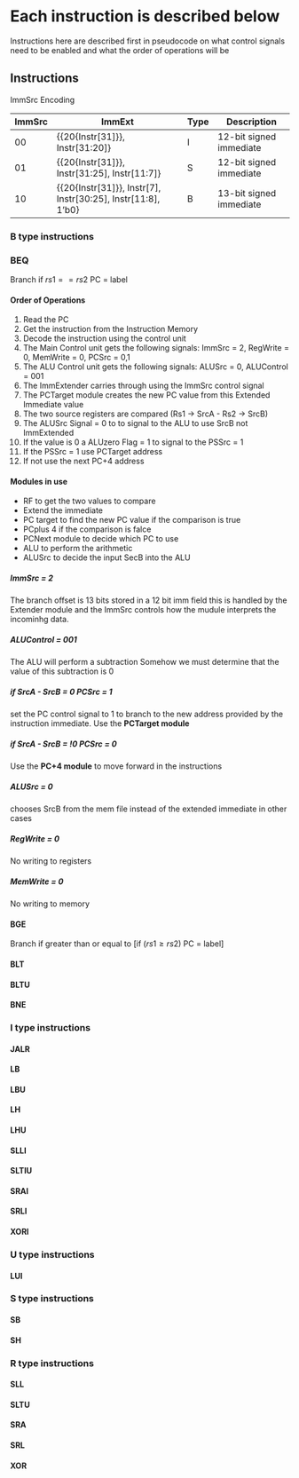 # Each instruction is described below 

Instructions here are described first in pseudocode on what control signals need to be enabled and what the order of operations will be



## Instructions


ImmSrc Encoding

|ImmSrc|ImmExt|Type| Description |
|-----------|-----------|-----------|-----------|
| 00 | {{20{Instr[31]}}, Instr[31:20]} | I | 12-bit signed immediate |
| 01 | {{20{Instr[31]}}, Instr[31:25], Instr[11:7]} | S | 12-bit signed immediate |
| 10 | {{20{Instr[31]}}, Instr[7], Instr[30:25], Instr[11:8], 1’b0} | B | 13-bit signed immediate |

### B type instructions 

### BEQ
Branch if $rs1 == rs2$ PC = label

#### Order of Operations

1) Read the PC
2) Get the instruction from the Instruction Memory
3) Decode the instruction using the control unit
4) The Main Control unit gets the following signals: ImmSrc = 2, RegWrite = 0, MemWrite = 0, PCSrc = 0,1
5) The ALU Control unit gets the following signals: ALUSrc = 0, ALUControl = 001
6) The ImmExtender carries through using the ImmSrc control signal
7) The PCTarget module creates the new PC value from this Extended Immediate value
8) The two source registers are compared (Rs1 -> SrcA - Rs2 -> SrcB)
9) The ALUSrc Signal = 0 to to signal to the ALU to use SrcB not ImmExtended
10) If the value is 0 a ALUzero Flag = 1 to signal to the PSSrc = 1
11) If the PSSrc = 1 use PCTarget address
12) If not use the next PC+4 address
#### Modules in use

- RF to get the two values to compare
- Extend the immediate 
- PC target to find the new PC value if the comparison is true
- PCplus 4 if the comparison is falce
- PCNext module to decide which PC to use
- ALU to perform the arithmetic
- ALUSrc to decide the input SecB into the ALU


##### ImmSrc = 2
The branch offset is 13 bits stored in a 12 bit imm field this is handled by the Extender module and the ImmSrc controls how the mudule interprets the incominhg data.

##### ALUControl = 001
The ALU will perform a subtraction
Somehow we must determine that the value of this subtraction is 0

##### if SrcA - SrcB = 0 PCSrc = 1
set the PC control signal to 1 to branch to the new address provided by the instruction immediate. Use the **PCTarget module**

##### if SrcA - SrcB = !0 PCSrc = 0
Use the **PC+4 module** to move forward in the instructions

##### ALUSrc = 0
chooses SrcB from the mem file instead of the extended immediate in other cases

##### RegWrite = 0 
No writing to registers

##### MemWrite = 0
No writing to memory








#### BGE  

Branch if greater than or equal to [if ($rs1 \geq rs2$) PC = label]


#### BLT

#### BLTU

#### BNE

### I type instructions

#### JALR

#### LB

#### LBU 

#### LH

#### LHU

#### SLLI 

#### SLTIU

#### SRAI 

#### SRLI

#### XORI

### U type instructions

#### LUI

### S type instructions

#### SB

#### SH

### R type instructions

#### SLL

#### SLTU

#### SRA

#### SRL

#### XOR


